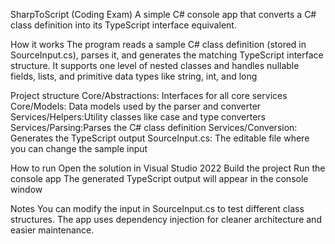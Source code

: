 SharpToScript (Coding Exam)
A simple C# console app that converts a C# class definition into its TypeScript interface equivalent.

How it works
The program reads a sample C# class definition (stored in SourceInput.cs), parses it, and generates the matching TypeScript interface structure.
It supports one level of nested classes and handles nullable fields, lists, and primitive data types like string, int, and long

Project structure
Core/Abstractions: Interfaces for all core services
Core/Models: Data models used by the parser and converter
Services/Helpers:Utility classes like case and type converters
Services/Parsing:Parses the C# class definition
Services/Conversion: Generates the TypeScript output
SourceInput.cs: The editable file where you can change the sample input

How to run
Open the solution in Visual Studio 2022
Build the project
Run the console app
The generated TypeScript output will appear in the console window

Notes
You can modify the input in SourceInput.cs to test different class structures.
The app uses dependency injection for cleaner architecture and easier maintenance.


